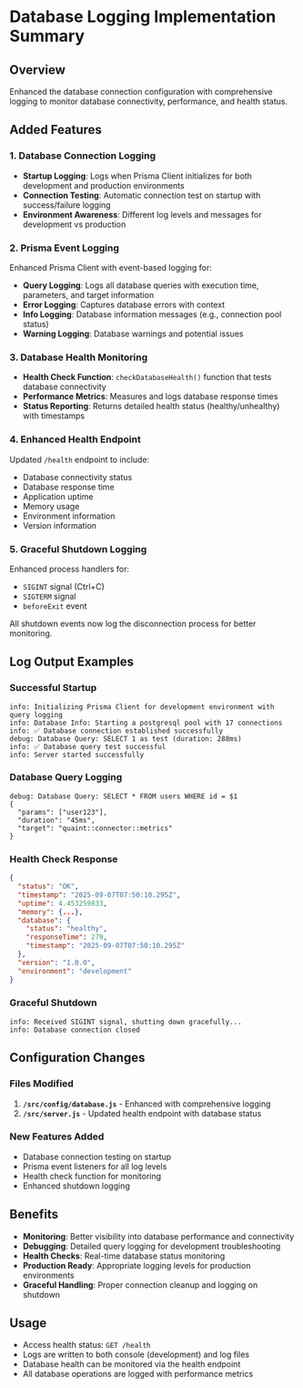 # Database Logging Implementation Summary

## Overview
Enhanced the database connection configuration with comprehensive logging to monitor database connectivity, performance, and health status.

## Added Features

### 1. Database Connection Logging
- **Startup Logging**: Logs when Prisma Client initializes for both development and production environments
- **Connection Testing**: Automatic connection test on startup with success/failure logging
- **Environment Awareness**: Different log levels and messages for development vs production

### 2. Prisma Event Logging
Enhanced Prisma Client with event-based logging for:
- **Query Logging**: Logs all database queries with execution time, parameters, and target information
- **Error Logging**: Captures database errors with context
- **Info Logging**: Database information messages (e.g., connection pool status)
- **Warning Logging**: Database warnings and potential issues

### 3. Database Health Monitoring
- **Health Check Function**: `checkDatabaseHealth()` function that tests database connectivity
- **Performance Metrics**: Measures and logs database response times
- **Status Reporting**: Returns detailed health status (healthy/unhealthy) with timestamps

### 4. Enhanced Health Endpoint
Updated `/health` endpoint to include:
- Database connectivity status
- Database response time
- Application uptime
- Memory usage
- Environment information
- Version information

### 5. Graceful Shutdown Logging
Enhanced process handlers for:
- `SIGINT` signal (Ctrl+C)
- `SIGTERM` signal
- `beforeExit` event

All shutdown events now log the disconnection process for better monitoring.

## Log Output Examples

### Successful Startup
```
info: Initializing Prisma Client for development environment with query logging
info: Database Info: Starting a postgresql pool with 17 connections
info: ✅ Database connection established successfully
debug: Database Query: SELECT 1 as test (duration: 288ms)
info: ✅ Database query test successful
info: Server started successfully
```

### Database Query Logging
```
debug: Database Query: SELECT * FROM users WHERE id = $1 
{
  "params": ["user123"],
  "duration": "45ms",
  "target": "quaint::connector::metrics"
}
```

### Health Check Response
```json
{
  "status": "OK",
  "timestamp": "2025-09-07T07:50:10.295Z",
  "uptime": 4.453259833,
  "memory": {...},
  "database": {
    "status": "healthy",
    "responseTime": 279,
    "timestamp": "2025-09-07T07:50:10.295Z"
  },
  "version": "1.0.0",
  "environment": "development"
}
```

### Graceful Shutdown
```
info: Received SIGINT signal, shutting down gracefully...
info: Database connection closed
```

## Configuration Changes

### Files Modified
1. **`/src/config/database.js`** - Enhanced with comprehensive logging
2. **`/src/server.js`** - Updated health endpoint with database status

### New Features Added
- Database connection testing on startup
- Prisma event listeners for all log levels
- Health check function for monitoring
- Enhanced shutdown logging

## Benefits
- **Monitoring**: Better visibility into database performance and connectivity
- **Debugging**: Detailed query logging for development troubleshooting
- **Health Checks**: Real-time database status monitoring
- **Production Ready**: Appropriate logging levels for production environments
- **Graceful Handling**: Proper connection cleanup and logging on shutdown

## Usage
- Access health status: `GET /health`
- Logs are written to both console (development) and log files
- Database health can be monitored via the health endpoint
- All database operations are logged with performance metrics
